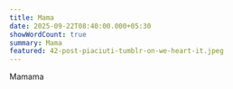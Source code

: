 ```yaml
---
title: Mama
date: 2025-09-22T08:40:00.000+05:30
showWordCount: true
summary: Mama
featured: 42-post-piaciuti-tumblr-on-we-heart-it.jpeg
---
```

Mamama

